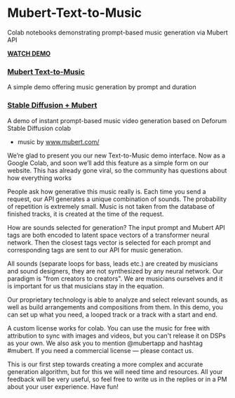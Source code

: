 # Mubert-Text-to-Music
Colab notebooks demonstrating prompt-based music generation via Mubert API

[**WATCH DEMO**](https://youtu.be/YJu0iXn-T_U)

### [Mubert Text-to-Music](Mubert_Text_to_Music.ipynb)

A simple demo offering music generation by prompt and duration

### [Stable Diffusion + Mubert](Deforum_Stable_Diffusion_Mubert.ipynb)

A demo of instant prompt-based music video generation based on Deforum Stable Diffusion colab

* music by www.mubert.com/

We’re glad to present you our new Text-to-Music demo interface.
Now as a Google Colab, and soon we’ll add this feature as a simple form on our website. This has already gone viral, so the community has questions about how everything works

People ask how generative this music really is. Each time you send a request, our API generates a unique combination of sounds. The probability of repetition is extremely small. Music is not taken from the database of finished tracks, it is created at the time of the request.

How are sounds selected for generation? The input prompt and Mubert API tags are both encoded to latent space vectors of a transformer neural network. Then the closest tags vector is selected for each prompt and corresponding tags are sent to our API for music generation.

All sounds (separate loops for bass, leads etc.) are created by musicians and sound designers, they are not synthesized by any neural network. Our paradigm is "from creators to creators". We are musicians ourselves and it is important for us that musicians stay in the equation.

Our proprietary technology is able to analyze and select relevant sounds, as well as build arrangements and compositions from them. In this demo, you can set up what you need, a looped track or a track with a start and end.

A custom license works for colab. You can use the music for free with attribution to sync with images and videos, but you can't release it on DSPs as your own. We also ask you to mention @mubertapp and hashtag #mubert. If you need a commercial license — please contact us.

This is our first step towards creating a more complex and accurate generation algorithm, but for this we will need time and resources. All your feedback will be very useful, so feel free to write us in the replies or in a PM about your user experience. Have fun!
